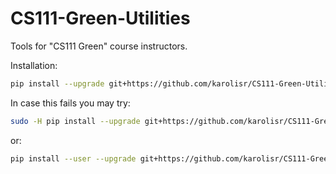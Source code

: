 # CS111-Green-Utilities

Tools for "CS111 Green" course instructors.

Installation:

```bash
pip install --upgrade git+https://github.com/karolisr/CS111-Green-Utilities
```

In case this fails you may try:

```bash
sudo -H pip install --upgrade git+https://github.com/karolisr/CS111-Green-Utilities
```

or:

```bash
pip install --user --upgrade git+https://github.com/karolisr/CS111-Green-Utilities
```
